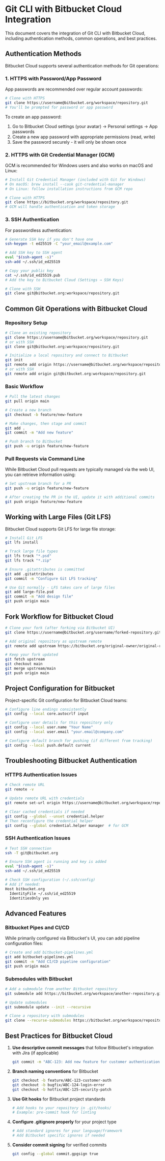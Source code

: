 # Git CLI with Bitbucket Cloud Integration

This document covers the integration of Git CLI with Bitbucket Cloud, including authentication methods, common operations, and best practices.

## Authentication Methods

Bitbucket Cloud supports several authentication methods for Git operations:

### 1. HTTPS with Password/App Password

App passwords are recommended over regular account passwords:

```bash
# Clone with HTTPS
git clone https://username@bitbucket.org/workspace/repository.git
# You'll be prompted for password or app password
```

To create an app password:
1. Go to Bitbucket Cloud settings (your avatar) → Personal settings → App passwords
2. Create a new app password with appropriate permissions (read, write)
3. Save the password securely - it will only be shown once

### 2. HTTPS with Git Credential Manager (GCM)

GCM is recommended for Windows users and also works on macOS and Linux:

```bash
# Install Git Credential Manager (included with Git for Windows)
# On macOS: brew install --cask git-credential-manager
# On Linux: follow installation instructions from GCM repo

# Clone with HTTPS
git clone https://bitbucket.org/workspace/repository.git
# GCM will handle authentication and token storage
```

### 3. SSH Authentication

For passwordless authentication:

```bash
# Generate SSH key if you don't have one
ssh-keygen -t ed25519 -C "your_email@example.com"

# Add SSH key to SSH agent
eval "$(ssh-agent -s)"
ssh-add ~/.ssh/id_ed25519

# Copy your public key
cat ~/.ssh/id_ed25519.pub
# Add the key to Bitbucket Cloud (Settings → SSH Keys)

# Clone with SSH
git clone git@bitbucket.org:workspace/repository.git
```

## Common Git Operations with Bitbucket Cloud

### Repository Setup

```bash
# Clone an existing repository
git clone https://username@bitbucket.org/workspace/repository.git
# or with SSH
git clone git@bitbucket.org:workspace/repository.git

# Initialize a local repository and connect to Bitbucket
git init
git remote add origin https://username@bitbucket.org/workspace/repository.git
# or with SSH
git remote add origin git@bitbucket.org:workspace/repository.git
```

### Basic Workflow

```bash
# Pull the latest changes
git pull origin main

# Create a new branch
git checkout -b feature/new-feature

# Make changes, then stage and commit
git add .
git commit -m "Add new feature"

# Push branch to Bitbucket
git push -u origin feature/new-feature
```

### Pull Requests via Command Line

While Bitbucket Cloud pull requests are typically managed via the web UI, you can retrieve information using:

```bash
# Set upstream branch for a PR
git push -u origin feature/new-feature

# After creating the PR in the UI, update it with additional commits
git push origin feature/new-feature
```

## Working with Large Files (Git LFS)

Bitbucket Cloud supports Git LFS for large file storage:

```bash
# Install Git LFS
git lfs install

# Track large file types
git lfs track "*.psd"
git lfs track "*.zip"

# Ensure .gitattributes is committed
git add .gitattributes
git commit -m "Configure Git LFS tracking"

# Use Git normally - LFS takes care of large files
git add large-file.psd
git commit -m "Add design file"
git push origin main
```

## Fork Workflow for Bitbucket Cloud

```bash
# Clone your fork (after forking via Bitbucket UI)
git clone https://username@bitbucket.org/username/forked-repository.git

# Add original repository as upstream remote
git remote add upstream https://bitbucket.org/original-owner/original-repository.git

# Keep your fork updated
git fetch upstream
git checkout main
git merge upstream/main
git push origin main
```

## Project Configuration for Bitbucket

Project-specific Git configuration for Bitbucket Cloud teams:

```bash
# Configure line endings consistently
git config --local core.autocrlf input

# Configure user details for this repository only
git config --local user.name "Your Name"
git config --local user.email "your.email@company.com"

# Configure default branch for pushing (if different from tracking)
git config --local push.default current
```

## Troubleshooting Bitbucket Authentication

### HTTPS Authentication Issues

```bash
# Check remote URL
git remote -v

# Update remote URL with credentials
git remote set-url origin https://username@bitbucket.org/workspace/repository.git

# Clear cached credentials if needed
git config --global --unset credential.helper
# Then reconfigure the credential helper
git config --global credential.helper manager  # for GCM
```

### SSH Authentication Issues

```bash
# Test SSH connection
ssh -T git@bitbucket.org

# Ensure SSH agent is running and key is added
eval "$(ssh-agent -s)"
ssh-add ~/.ssh/id_ed25519

# Check SSH configuration (~/.ssh/config)
# Add if needed:
Host bitbucket.org
  IdentityFile ~/.ssh/id_ed25519
  IdentitiesOnly yes
```

## Advanced Features

### Bitbucket Pipes and CI/CD

While primarily configured via Bitbucket's UI, you can add pipeline configuration files:

```bash
# Create and add bitbucket-pipelines.yml
git add bitbucket-pipelines.yml
git commit -m "Add CI/CD pipeline configuration"
git push origin main
```

### Submodules with Bitbucket

```bash
# Add a submodule from another Bitbucket repository
git submodule add https://bitbucket.org/workspace/another-repository.git path/to/submodule

# Update submodules
git submodule update --init --recursive

# Clone a repository with submodules
git clone --recurse-submodules https://bitbucket.org/workspace/repository.git
```

## Best Practices for Bitbucket Cloud

1. **Use descriptive commit messages** that follow Bitbucket's integration with Jira (if applicable)
   ```bash
   git commit -m "ABC-123: Add new feature for customer authentication"
   ```

2. **Branch naming conventions** for Bitbucket
   ```bash
   git checkout -b feature/ABC-123-customer-auth
   git checkout -b bugfix/ABC-124-login-error
   git checkout -b hotfix/ABC-125-security-patch
   ```

3. **Use Git hooks** for Bitbucket project standards
   ```bash
   # Add hooks to your repository in .git/hooks/
   # Example: pre-commit hook for linting
   ```

4. **Configure .gitignore properly** for your project type
   ```bash
   # Add standard ignores for your language/framework
   # Add Bitbucket specific ignores if needed
   ```

5. **Consider commit signing** for verified commits
   ```bash
   git config --global commit.gpgsign true
   ```